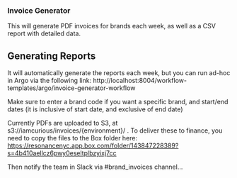 ### Invoice Generator

This will generate PDF invoices for brands each week, as well as a CSV report with detailed data.

## Generating Reports
It will automatically generate the reports each week, but you can run ad-hoc in Argo via the following link:
http://localhost:8004/workflow-templates/argo/invoice-generator-workflow

Make sure to enter a brand code if you want a specific brand, and start/end dates (it is inclusive of start date, and exclusive of end date)

Currently PDFs are uploaded to S3, at s3://iamcurious/invoices/{environment}/ . To deliver these to finance, you need to copy the files to the Box folder here:
https://resonancenyc.app.box.com/folder/143847228389?s=4b410aellcz6pwy0eseltplbzyixj7cc

Then notify the team in Slack via #brand_invoices channel...